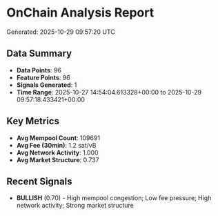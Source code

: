 # OnChain Analysis Report
Generated: 2025-10-29 09:57:20 UTC

## Data Summary
- **Data Points**: 96
- **Feature Points**: 96
- **Signals Generated**: 1
- **Time Range**: 2025-10-27 14:54:04.613328+00:00 to 2025-10-29 09:57:18.433421+00:00

## Key Metrics
- **Avg Mempool Count**: 109691
- **Avg Fee (30min)**: 1.2 sat/vB
- **Avg Network Activity**: 1.000
- **Avg Market Structure**: 0.737

## Recent Signals
- **BULLISH** (0.70) - High mempool congestion; Low fee pressure; High network activity; Strong market structure
